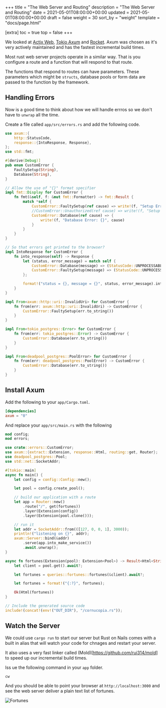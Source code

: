 +++
title = "The Web Server and Routing"
description = "The Web Server and Routing"
date = 2021-05-01T08:00:00+00:00
updated = 2021-05-01T08:00:00+00:00
draft = false
weight = 30
sort_by = "weight"
template = "docs/page.html"

[extra]
toc = true
top = false
+++

We looked at [Actix Web](https://actix.rs/), [Tokio Axum](https://github.com/tokio-rs/axum) and [Rocket](https://rocket.rs/). Axum was chosen as it's very actively maintained and has the fastest incremental build times. 

Most rust web server projects operate in a similar way. That is you configure a route and a function that will respond to that route.

The functions that respond to routes can have parameters. These parameters which might be `structs`, database pools or form data are passed to the function by the framework. 

## Handling Errors

Now is a good time to think about how we will handle errros so we don't have to `unwrap` all the time.

Create a file called `app/src/errors.rs` and add the following code.

```rust
use axum::{
    http::StatusCode,
    response::{IntoResponse, Response},
};
use std::fmt;

#[derive(Debug)]
pub enum CustomError {
    FaultySetup(String),
    Database(String),
}

// Allow the use of "{}" format specifier
impl fmt::Display for CustomError {
    fn fmt(&self, f: &mut fmt::Formatter) -> fmt::Result {
        match *self {
            CustomError::FaultySetup(ref cause) => write!(f, "Setup Error: {}", cause),
            //CustomError::Unauthorized(ref cause) => write!(f, "Setup Error: {}", cause),
            CustomError::Database(ref cause) => {
                write!(f, "Database Error: {}", cause)
            }
        }
    }
}

// So that errors get printed to the browser?
impl IntoResponse for CustomError {
    fn into_response(self) -> Response {
        let (status, error_message) = match self {
            CustomError::Database(message) => (StatusCode::UNPROCESSABLE_ENTITY, message),
            CustomError::FaultySetup(message) => (StatusCode::UNPROCESSABLE_ENTITY, message),
        };

        format!("status = {}, message = {}", status, error_message).into_response()
    }
}

impl From<axum::http::uri::InvalidUri> for CustomError {
    fn from(err: axum::http::uri::InvalidUri) -> CustomError {
        CustomError::FaultySetup(err.to_string())
    }
}

impl From<tokio_postgres::Error> for CustomError {
    fn from(err: tokio_postgres::Error) -> CustomError {
        CustomError::Database(err.to_string())
    }
}

impl From<deadpool_postgres::PoolError> for CustomError {
    fn from(err: deadpool_postgres::PoolError) -> CustomError {
        CustomError::Database(err.to_string())
    }
}

```

## Install Axum

Add the following to your `app/Cargo.toml`.

```toml
[dependencies]
axum = "0"
```

And replace your `app/src/main.rs` with the following

```rust
mod config;
mod errors;

use crate::errors::CustomError;
use axum::{extract::Extension, response::Html, routing::get, Router};
use deadpool_postgres::Pool;
use std::net::SocketAddr;

#[tokio::main]
async fn main() {
    let config = config::Config::new();

    let pool = config.create_pool();

    // build our application with a route
    let app = Router::new()
        .route("/", get(fortunes))
        .layer(Extension(config))
        .layer(Extension(pool.clone()));

    // run it
    let addr = SocketAddr::from(([127, 0, 0, 1], 3000));
    println!("listening on {}", addr);
    axum::Server::bind(&addr)
        .serve(app.into_make_service())
        .await.unwrap();
}

async fn fortunes(Extension(pool): Extension<Pool>) -> Result<Html<String>, CustomError> {
    let client = pool.get().await?;

    let fortunes = queries::fortunes::fortunes(&client).await?;

    let fortunes = format!("{:?}", fortunes);

    Ok(Html(fortunes))
}

// Include the generated source code
include!(concat!(env!("OUT_DIR"), "/cornucopia.rs"));
```

## Watch the Server

We could use `cargo run` to start our server but Rust on Nails comes with a built in alias that will watch your code for chnages and restart your server.

It also uses a very fast linker called (Mold)[https://github.com/rui314/mold] to speed up our incremental build times.

Iss ue the following command in your `app` folder.

```sh
cw
```

And you should be able to point your browser at `http://localhost:3000` and see the web server deliver a plain text list of fortunes.

![Fortunes](/plain-text.png)
